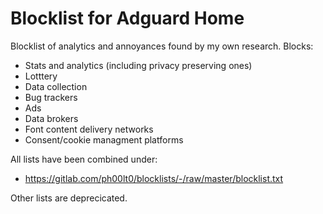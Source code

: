 # Blocklist for Adguard Home

Blocklist of analytics and annoyances found by my own research. Blocks:
- Stats and analytics (including privacy preserving ones) 
- Lotttery
- Data collection 
- Bug trackers
- Ads
- Data brokers
- Font content delivery networks
- Consent/cookie managment platforms


All lists have been combined under:
- https://gitlab.com/ph00lt0/blocklists/-/raw/master/blocklist.txt

Other lists are deprecicated.


